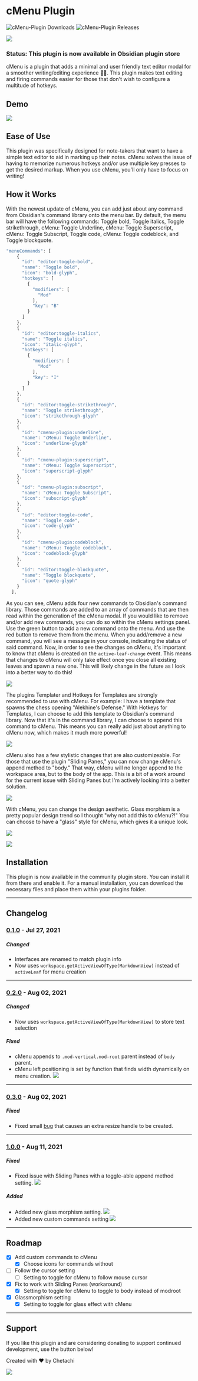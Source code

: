 # cMenu Plugin

![cMenu-Plugin Downloads](https://img.shields.io/github/downloads/chetachiezikeuzor/cMenu-Plugin/total.svg)
![cMenu-Plugin Releases](https://img.shields.io/github/v/release/chetachiezikeuzor/cMenu-Plugin)

![](https://raw.githubusercontent.com/chetachiezikeuzor/cMenu-Plugin/master/assets/cMenu%20Demo%20Header.png)

### Status: This plugin is now available in Obsidian plugin store

cMenu is a plugin that adds a minimal and user friendly text editor modal for a smoother writing/editing experience ✍🏽. This plugin makes text editing and firing commands easier for those that don't wish to configure a multitude of hotkeys.

## Demo

![](https://raw.githubusercontent.com/chetachiezikeuzor/cMenu-Plugin/master/assets/cMenu.gif)

## Ease of Use

This plugin was specifically designed for note-takers that want to have a simple text editor to aid in marking up their notes. cMenu solves the issue of having to memorize numerous hotkeys and/or use multiple key presses to get the desired markup. When you use cMenu, you'll only have to focus on writing!

## How it Works

With the newest update of cMenu, you can add just about any command from Obsidian's command library onto the menu bar. By default, the menu bar will have the following commands: Toggle bold, Toggle italics, Toggle strikethrough, cMenu: Toggle Underline, cMenu: Toggle Superscript, cMenu: Toggle Subscript, Toggle code, cMenu: Toggle codeblock, and Toggle blockquote.

```javascript
"menuCommands": [
    {
      "id": "editor:toggle-bold",
      "name": "Toggle bold",
      "icon": "bold-glyph",
      "hotkeys": [
        {
          "modifiers": [
            "Mod"
          ],
          "key": "B"
        }
      ]
    },
    {
      "id": "editor:toggle-italics",
      "name": "Toggle italics",
      "icon": "italic-glyph",
      "hotkeys": [
        {
          "modifiers": [
            "Mod"
          ],
          "key": "I"
        }
      ]
    },
    {
      "id": "editor:toggle-strikethrough",
      "name": "Toggle strikethrough",
      "icon": "strikethrough-glyph"
    },
    {
      "id": "cmenu-plugin:underline",
      "name": "cMenu: Toggle Underline",
      "icon": "underline-glyph"
    },
    {
      "id": "cmenu-plugin:superscript",
      "name": "cMenu: Toggle Superscript",
      "icon": "superscript-glyph"
    },
    {
      "id": "cmenu-plugin:subscript",
      "name": "cMenu: Toggle Subscript",
      "icon": "subscript-glyph"
    },
    {
      "id": "editor:toggle-code",
      "name": "Toggle code",
      "icon": "code-glyph"
    },
    {
      "id": "cmenu-plugin:codeblock",
      "name": "cMenu: Toggle codeblock",
      "icon": "codeblock-glyph"
    },
    {
      "id": "editor:toggle-blockquote",
      "name": "Toggle blockquote",
      "icon": "quote-glyph"
    }
  ],
```

As you can see, cMenu adds four new commands to Obsidian's command library. Those commands are added to an array of commands that are then read within the generation of the cMenu modal. If you would like to remove and/or add new commands, you can do so within the cMenu settings panel. Use the green button to add a new command onto the menu. And use the red button to remove them from the menu. When you add/remove a new command, you will see a message in your console, indicating the status of said command. Now, in order to see the changes on cMenu, it's important to know that cMenu is created on the `active-leaf-change` event. This means that changes to cMenu will only take effect once you close all existing leaves and spawn a new one. This will likely change in the future as I look into a better way to do this!

![](https://raw.githubusercontent.com/chetachiezikeuzor/cMenu-Plugin/master/assets/cMenu.gif)

The plugins Templater and Hotkeys for Templates are strongly recommended to use with cMenu. For example: I have a template that spawns the chess opening "Alekhine's Defense." With Hotkeys for Templates, I can choose to add this template to Obsidian's command library. Now that it's in the command library, I can choose to append this command to cMenu. This means you can really add just about anything to cMenu now, which makes it much more powerful!

![](https://raw.githubusercontent.com/chetachiezikeuzor/cMenu-Plugin/master/assets/cMenu%20Hotkeys%20for%20Templates.gif)

cMenu also has a few stylistic changes that are also customizeable. For those that use the plugin "Sliding Panes," you can now change cMenu's append method to "body." That way, cMenu will no longer append to the workspace area, but to the body of the app. This is a bit of a work around for the current issue with Sliding Panes but I'm actively looking into a better solution.

![](https://raw.githubusercontent.com/chetachiezikeuzor/cMenu-Plugin/master/assets/cMenu%20Sliding%20Panes.gif)

With cMenu, you can change the design aesthetic. Glass morphism is a pretty popular design trend so I thought "why not add this to cMenu?!" You can choose to have a "glass" style for cMenu, which gives it a unique look.

![](https://raw.githubusercontent.com/chetachiezikeuzor/cMenu-Plugin/master/assets/Glass%20cMenu.gif)

![](https://raw.githubusercontent.com/chetachiezikeuzor/cMenu-Plugin/master/assets/cMenu.png)

## Installation

This plugin is now available in the community plugin store. You can install it from there and enable it. For a manual installation, you can download the necessary files and place them within your plugins folder.

---

## Changelog

### [0.1.0](https://github.com/chetachiezikeuzor/cMenu-Plugin/releases/tag/0.1.0) - Jul 27, 2021

##### Changed

- Interfaces are renamed to match plugin info
- Now uses `workspace.getActiveViewOfType(MarkdownView)` instead of `activeLeaf` for menu creation

---

### [0.2.0](https://github.com/chetachiezikeuzor/cMenu-Plugin/releases/tag/0.2.0) - Aug 02, 2021

##### Changed

- Now uses `workspace.getActiveViewOfType(MarkdownView)` to store text selection

##### Fixed

- cMenu appends to `.mod-vertical.mod-root` parent instead of `body` parent.
- cMenu left positioning is set by function that finds width dynamically on menu creation.
  ![](https://raw.githubusercontent.com/chetachiezikeuzor/cMenu-Plugin/master/assets/cMenu-v020.gif)

---

### [0.3.0](https://github.com/chetachiezikeuzor/cMenu-Plugin/releases/tag/0.3.0) - Aug 02, 2021

##### Fixed

- Fixed small [bug](https://github.com/chetachiezikeuzor/cMenu-Plugin/issues/3#issuecomment-891371471) that causes an extra resize handle to be created.

---

### [1.0.0](https://github.com/chetachiezikeuzor/cMenu-Plugin/releases/tag/1.0.0) - Aug 11, 2021

##### Fixed

- Fixed issue with Sliding Panes with a toggle-able append method setting.
  ![](https://raw.githubusercontent.com/chetachiezikeuzor/cMenu-Plugin/master/assets/cMenu%20Sliding%20Panes.gif)

##### Added

- Added new glass morphism setting.
  ![](https://raw.githubusercontent.com/chetachiezikeuzor/cMenu-Plugin/master/assets/Glass%20cMenu.gif)
- Added new custom commands setting
  ![](https://raw.githubusercontent.com/chetachiezikeuzor/cMenu-Plugin/master/assets/cMenu%20Hotkeys%20for%20Templates.gif)

---

## Roadmap

- [x] Add custom commands to cMenu
  - [x] Choose icons for commands without
- [ ] Follow the cursor setting
  - [ ] Setting to toggle for cMenu to follow mouse cursor
- [x] Fix to work with Sliding Panes (workaround)
  - [x] Setting to toggle for cMenu to toggle to body instead of modroot
- [x] Glassmorphism setting
  - [x] Setting to toggle for glass effect with cMenu

---

## Support

If you like this plugin and are considering donating to support continued development, use the button below!

Created with ❤️ by Chetachi

<a href="https://www.buymeacoffee.com/chetachi"><img src="https://img.buymeacoffee.com/button-api/?text=Buy me a coffee&amp;emoji=&amp;slug=chetachi&amp;button_colour=e3e7ef&amp;font_colour=262626&amp;font_family=Inter&amp;outline_colour=262626&amp;coffee_colour=ff0000"></a>

